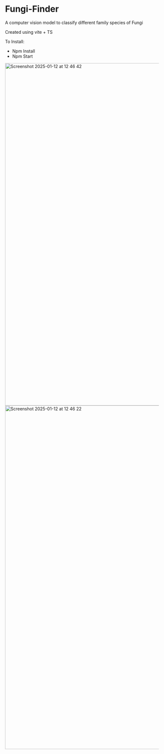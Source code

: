 # Fungi-Finder
A computer vision model to classify different family species of Fungi 

Created using vite + TS

To Install:
- Npm Install
- Npm Start

<img width="1119" alt="Screenshot 2025-01-12 at 12 46 42" src="https://github.com/user-attachments/assets/7dc83f75-72c2-4539-b470-42874fb1ca41" />



<img width="1123" alt="Screenshot 2025-01-12 at 12 46 22" src="https://github.com/user-attachments/assets/7c068ab3-4fd6-4446-a785-deda10088dd7" />


